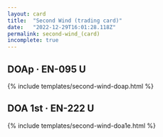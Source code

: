 ```yaml
---
layout: card
title:  "Second Wind (trading card)"
date:   "2022-12-29T16:01:28.118Z"
permalink: second-wind_(card)
incomplete: true
---
```


## DOAp &middot; EN-095 U

{% include templates/second-wind-doap.html %}


## DOA 1st &middot; EN-222 U

{% include templates/second-wind-doa1e.html %}
